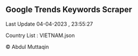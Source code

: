 

## Google Trends Keywords Scraper 
 
Last Update 04-04-2023 , 23:55:27

Country List :
VIETNAM.json



© Abdul Muttaqin 
